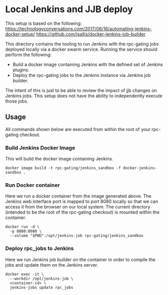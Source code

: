 # Local Jenkins and JJB deploy
This setup is based on the following:
https://technologyconversations.com/2017/06/16/automating-jenkins-docker-setup/
https://github.com/jsallis/docker-jenkins-job-builder

This directory contains the tooling to run Jenkins with the rpc-gating jobs
deployed locally via a docker swarm service. Running the service should
perform the following:
  * Build a docker image containing Jenkins with the defined set of Jenkins plugins.
  * Deploy the rpc-gating jobs to the Jenkins instance via Jenkins job builder.

The intent of this is just to be able to review the impact of jjb changes on
Jenkins jobs. This setup does not have the ability to independently execute
those jobs.

## Usage
All commands shown below are executed from within the root of your rpc-gating
checkout.

### Build Jenkins Docker Image
This will build the docker image containing Jenkins.
```
docker image build -t rpc-gating/jenkins_sandbox -f docker-jenkins-sandbox .
```

### Run Docker container
Here we run a docker container from the image generated above. The Jenkins web
interface port is mapped to port 8080 locally so that we can access it from
the browser on our local system. The current directory (intended to be the
root of the rpc-gating checkout) is mounted within the container.
```
docker run -d \
  -p 8080:8080 \
  --volume "$PWD":/opt/jenkins-job rpc-gating/jenkins_sandbox
```

### Deploy rpc_jobs to Jenkins
Here we run Jenkins job builder on the container in order to compile the jobs
and update them on the Jenkins server.
```
docker exec -it \
  --workdir /opt/jenkins-job \
  <container-id> \
  jenkins-jobs update rpc_jobs
```
